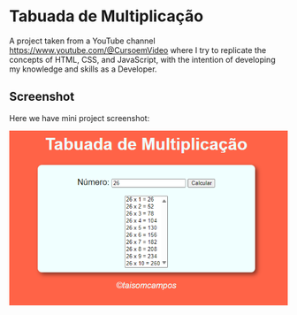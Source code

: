 # Tabuada de Multiplicação

A project taken from a YouTube channel https://www.youtube.com/@CursoemVideo where I try to replicate the concepts of HTML, CSS, and JavaScript, with the intention of developing my knowledge and skills as a Developer.


## Screenshot

Here we have mini project screenshot:

![Screenshot](/Ex018%20(Tabuada%20de%20Multiplicação)/tabuada-de-multiplicacao.png)